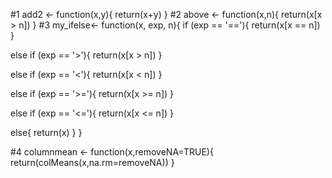 #1
add2 <- function(x,y){
return(x+y)
}
#2
above <- function(x,n){
return(x[x > n])
}
#3
my_ifelse<- function(x, exp, n){
  if (exp == '=='){
    return(x[x == n])
  }
  
  else if (exp == '>'){
    return(x[x > n])
  }
  
  else if (exp == '<'){
    return(x[x < n])
  }
  
  else if (exp == '>='){
    return(x[x >= n])
  }
  
  else if (exp == '<='){
    return(x[x <= n])
  }
  
  else{
    return(x)
  }
}

#4
columnmean <- function(x,removeNA=TRUE){
return(colMeans(x,na.rm=removeNA))
}